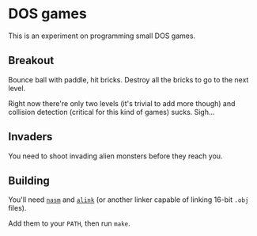 DOS games
=========

This is an experiment on programming small DOS games.

Breakout
--------

Bounce ball with paddle, hit bricks. Destroy all the bricks to go to the next level.

Right now there're only two levels (it's trivial to add more though) 
and collision detection (critical for this kind of games) sucks. Sigh...

Invaders
--------

You need to shoot invading alien monsters before they reach you.

Building
--------

You'll need [`nasm`](http://www.nasm.us) and [`alink`](alink.sourceforge.net) 
(or another linker capable of linking 16-bit `.obj` files).

Add them to your `PATH`, then run `make`.


